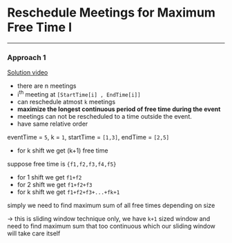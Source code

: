 # Reschedule Meetings for Maximum Free Time I

---

### Approach 1

[Solution video](https://www.youtube.com/watch?v=JPWBTUyGCnM)

* there are n meetings
* i<sup>th</sup> meeting at `[StartTime[i] , EndTime[i]]`
* can reschedule atmost `k` meetings
* **maximize the longest continuous period of free time during the event**
* meetings can not be rescheduled to a time outside the event.
* have same relative order

eventTime = `5`, k = `1`, startTime = `[1,3]`, endTime = `[2,5]`

+ for k shift we get (k+1) free time

suppose free time is `{f1,f2,f3,f4,f5}`
+ for 1 shift we get `f1+f2`
+ for 2 shift we get `f1+f2+f3`
+ for k shift we get `f1+f2+f3+...+fk+1`

simply we need to find maximum sum of all free times depending on size

&rarr; this is sliding window technique only, we have `k+1` sized window and need to
find maximum sum that too continuous which our sliding window will take care itself

